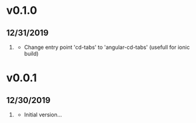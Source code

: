 
# v0.1.0
##  12/31/2019

1. [](#bugfix)
    * Change entry point 'cd-tabs' to 'angular-cd-tabs' (usefull for ionic build)
    
# v0.0.1
##  12/30/2019

1. [](#new)
    * Initial version...
